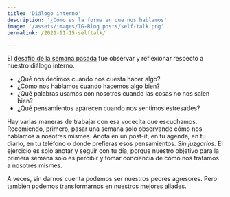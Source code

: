 ```yaml
---
title: 'Diálogo interno'
description: '¿Cómo es la forma en que nos hablamos'
image: '/assets/images/IG-Blog posts/self-talk.png'
permalink: /2021-11-15-selftalk/

---
```


El [desafío de la semana pasada](https://www.instagram.com/p/CWTOs-hJ7Po/) fue observar y reflexionar respecto a nuestro diálogo interno. 

- ¿Qué nos decimos cuando nos cuesta hacer algo?
- ¿Cómo nos hablamos cuando hacemos algo bien?
- ¿Qué palabras usamos con nosotros cuando las cosas no nos salen bien?
- ¿Qué pensamientos aparecen cuando nos sentimos estresades?

Hay varias maneras de trabajar con esa vocecita que escuchamos. Recomiendo, primero, pasar una semana solo observando cómo nos hablamos a nosotres mismes. Anota en un post-it, en tu agenda, en tu diario, en tu teléfono o donde prefieras esos pensamientos. *Sin juzgarlos.* El ejercicio es solo anotar y seguir con tu día, porque nuestro objetivo para la primera semana solo es percibir y tomar conciencia de cómo nos tratamos a nosotres mismes. 

A veces, sin darnos cuenta podemos ser nuestros peores agresores. Pero también podemos transformarnos en nuestros mejores aliades.


